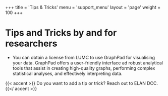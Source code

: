 +++
title = 'Tips & Tricks'
menu = 'support_menu'
layout = 'page'
weight = 100
+++
# Tips and Tricks by and for researchers
- You can obtain a license from LUMC to use GraphPad for visualising your data.
GraphPad offers a user-friendly interface ad robust analytical tools that assist
in creating high-quality graphs, performing complex statistical analyses, and 
effectively interpreting data.

{{< accent >}}
Do you want to add a tip or trick? Reach out to ELAN DCC.
{{</ accent >}}